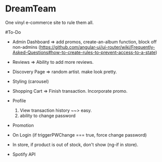 # DreamTeam
One vinyl e-commerce site to rule them all.

#To-Do
  - Admin Dashboard	=> add promos, create-an-album function, block off non-admins (https://github.com/angular-ui/ui-router/wiki/Frequently-Asked-Questions#how-to-create-rules-to-prevent-access-to-a-state)

  - Reviews	=> Ability to add more reviews.

  - Discovery Page => random artist. make look pretty.	

  - Styling	(carousel)	

  - Shopping Cart	=> Finish transaction. Incorporate promo.	

  - Profile					
  	1) View transaction history ~~> easy.
  	2) ability to change password

  - Promotion 	
  - On Login (if triggerPWChange === true, force change password)
  - In store, if product is out of stock, don't show (ng-if in store).
  
  - Spotify API				
   
